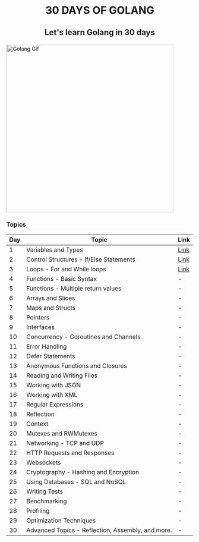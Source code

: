 # <p align="center">30 DAYS OF GOLANG</p>

## <p align="center"> Let's learn Golang in 30 days</p>

<p align="">
<img src="https://i.pinimg.com/originals/bc/75/22/bc75225ef044d29d1f2d1c051d9b8063.gif" alt="Golang Gif" align="center" width="450"/>
</p>

### Topics

| Day | Topic | Link |
| --- | --- | --- |
| 1 | Variables and Types | [Link](./day-1_variables_and_types/main.go) |
| 2 | Control Structures - If/Else Statements | [Link](./day-2_control_structures/main.go) |
| 3 | Loops - For and While loops | [Link](day-3_loops_for_while/main.go) |
| 4 | Functions - Basic Syntax | - |
| 5 | Functions - Multiple return values | - |
| 6 | Arrays and Slices | - |
| 7 | Maps and Structs | - |
| 8 | Pointers | - |
| 9 | Interfaces | - |
| 10 | Concurrency - Goroutines and Channels | - |
| 11 | Error Handling | - |
| 12 | Defer Statements | - |
| 13 | Anonymous Functions and Closures | - |
| 14 | Reading and Writing Files | - |
| 15 | Working with JSON | - |
| 16 | Working with XML | - |
| 17 | Regular Expressions | - |
| 18 | Reflection | - |
| 19 | Context | - |
| 20 | Mutexes and RWMutexes | - |
| 21 | Networking - TCP and UDP | - |
| 22 | HTTP Requests and Responses | - |
| 23 | Websockets | - |
| 24 | Cryptography - Hashing and Encryption | - |
| 25 | Using Databases - SQL and NoSQL | - |
| 26 | Writing Tests | - |
| 27 | Benchmarking | - |
| 28 | Profiling | - |
| 29 | Optimization Techniques | - |
| 30 | Advanced Topics - Reflection, Assembly, and more. | - |
